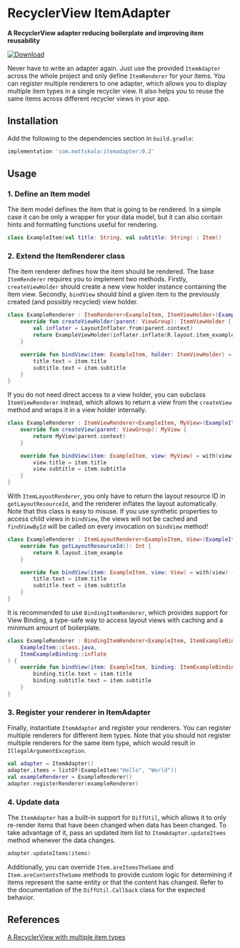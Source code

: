 # RecyclerView ItemAdapter

**A RecyclerView adapter reducing boilerplate and improving item reusability**

[ ![Download](https://api.bintray.com/packages/mattskala/maven/recyclerview-itemadapter/images/download.svg?version=0.2) ](https://bintray.com/mattskala/maven/recyclerview-itemadapter/0.2/link)

Never have to write an adapter again. Just use the provided `ItemAdapter` across the whole project
and only define `ItemRenderer` for your items. You can register multiple renderers to one adapter,
which allows you to display multiple item types in a single recycler view. It also helps you to
reuse the same items across different recycler views in your app.

## Installation

Add the following to the dependencies section in `build.gradle`:

```groovy
implementation 'com.mattskala:itemadapter:0.2'
```

## Usage

### 1. Define an Item model

The item model defines the item that is going to be rendered. In a simple case it can be only
a wrapper for your data model, but it can also contain hints and formatting functions useful for
rendering.

```kotlin
class ExampleItem(val title: String, val subtitle: String) : Item()
```

### 2. Extend the ItemRenderer class

The item renderer defines how the item should be rendered. The base `ItemRenderer` requires you to
implement two methods. Firstly, `createViewHolder` should create a new view holder instance
containing the item view. Secondly, `bindView` should bind a given item to the previously
created (and possibly recycled) view holder.  

```kotlin
class ExampleRenderer : ItemRenderer<ExampleItem, ItemViewHolder>(ExampleItem::class.java) {
    override fun createViewHolder(parent: ViewGroup): ItemViewHolder {
        val inflater = LayoutInflater.from(parent.context)
        return ExampleViewHolder(inflater.inflate(R.layout.item_example, parent, false))
    }

    override fun bindView(item: ExampleItem, holder: ItemViewHolder) = with(holder) {
        title.text = item.title
        subtitle.text = item.subtitle
    }
}
```

If you do not need direct access to a view holder, you can subclass `ItemViewRenderer` instead, 
which allows to return a view from the `createView` method and wraps it in a view holder internally.

```kotlin
class ExampleRenderer : ItemViewRenderer<ExampleItem, MyView>(ExampleItem::class.java) {
    override fun createView(parent: ViewGroup): MyView {
        return MyView(parent.context)
    }

    override fun bindView(item: ExampleItem, view: MyView) = with(view) {
        view.title = item.title
        view.subtitle = item.subtitle
    }
}
```

With `ItemLayoutRenderer`, you only have to return the layout resource ID in `getLayoutResourceId`, 
and the renderer inflates the layout automatically. Note that this class is easy to misuse. If
you use synthetic properties to access child views in `bindView`, the views will not be cached and 
`findViewById` will be called on every invocation on `bindView` method!

```kotlin
class ExampleRenderer : ItemLayoutRenderer<ExampleItem, View>(ExampleItem::class.java) {
    override fun getLayoutResourceId(): Int {
        return R.layout.item_example
    }

    override fun bindView(item: ExampleItem, view: View) = with(view) {
        title.text = item.title
        subtitle.text = item.subtitle
    }
}
```

It is recommended to use `BindingItemRenderer`, which provides support for View Binding, a type-safe 
way to access layout views with caching and a minimum amount of boilerplate.

```kotlin
class ExampleRenderer : BindingItemRenderer<ExampleItem, ItemExampleBinding>(
    ExampleItem::class.java,
    ItemExampleBinding::inflate
) {
    override fun bindView(item: ExampleItem, binding: ItemExampleBinding) {
        binding.title.text = item.title
        binding.subtitle.text = item.subtitle
    }
}
```

### 3. Register your renderer in ItemAdapter

Finally, instantiate `ItemAdapter` and register your renderers. You can register multiple renderers
for different item types. Note that you should not register multiple renderers for the same item
type, which would result in `IllegalArgumentException`.

```kotlin
val adapter = ItemAdapter()
adapter.items = listOf(ExampleItem("Hello", "World"))
val exampleRenderer = ExampleRenderer()
adapter.registerRenderer(exampleRenderer)
```

### 4. Update data

The `ItemAdapter` has a built-in support for `DiffUtil`, which allows it to only re-render items 
that have been changed when data has been changed. To take advantage of it, pass an updated item 
list to `ItemAdapter.updateItems` method whenever the data changes. 

```kotlin
adapter.updateItems(items)
```

Additionally, you can override `Item.areItemsTheSame` and `Item.areContentsTheSame` methods to 
provide custom logic for determining if items represent the same entity or that the content has 
changed. Refer to the documentation of the `DiffUtil.Callback` class for the expected behavior.

## References

[A RecyclerView with multiple item types](https://android.jlelse.eu/a-recyclerview-with-multiple-item-types-dfba3979050)
